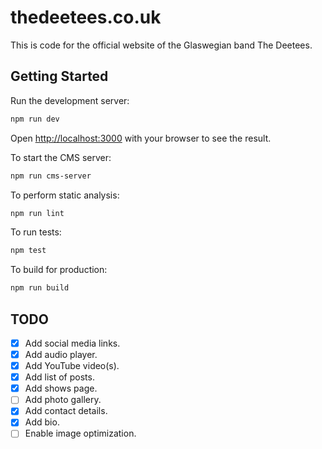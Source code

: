 # thedeetees.co.uk

This is code for the official website of the Glaswegian band The Deetees.

## Getting Started

Run the development server:

```bash
npm run dev
```

Open [http://localhost:3000](http://localhost:3000) with your browser to see the result.

To start the CMS server:

```bash
npm run cms-server
```

To perform static analysis:

```bash
npm run lint
```

To run tests:

```bash
npm test
```

To build for production:

```bash
npm run build
```

## TODO

- [x] Add social media links.
- [x] Add audio player.
- [x] Add YouTube video(s).
- [x] Add list of posts.
- [x] Add shows page.
- [ ] Add photo gallery.
- [x] Add contact details.
- [x] Add bio.
- [ ] Enable image optimization.
